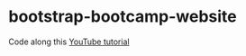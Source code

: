 # bootstrap-bootcamp-website

Code along this [YouTube tutorial](https://www.youtube.com/watch?v=4sosXZsdy-s)
